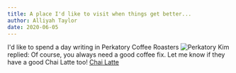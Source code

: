 ```yaml
---
title: A place I'd like to visit when things get better...
author: Alliyah Taylor
date: 2020-06-05
---
```

I'd like to spend a day writing in Perkatory Coffee Roasters
![Perkatory](https://images.squarespace-cdn.com/content/v1/5aabbfcafcf7fd0a4a061658/1547085122494-OSXMJORUE2CKRB1G76I5/ke17ZwdGBToddI8pDm48kKtijf5x5S0rIV7X_qDH3dB7gQa3H78H3Y0txjaiv_0fDoOvxcdMmMKkDsyUqMSsMWxHk725yiiHCCLfrh8O1z5QPOohDIaIeljMHgDF5CVlOqpeNLcJ80NK65_fV7S1UaZbTVdO5VSPAOxIcVIbmIFLIFeVDbQiz7iBIgNCzklBDD2o6CESiqIlH5ssNFrtmA/shopShot2.jpg)
Kim replied: Of course, you always need a good coffee fix. Let me know if they have a good Chai Latte too! 
[Chai Latte](https://www.halfbakedharvest.com/wp-content/uploads/2018/01/Untitled-1.gif)
